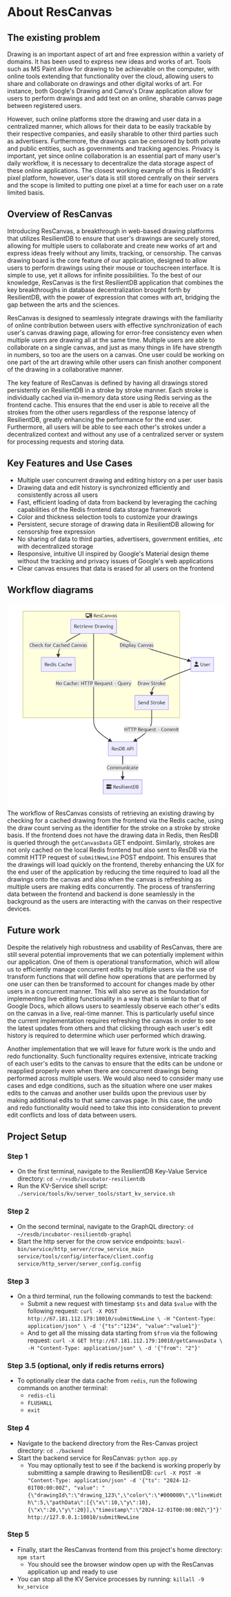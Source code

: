 
# About ResCanvas
## The existing problem
Drawing is an important aspect of art and free expression within a variety of domains. It has been used to express new ideas and works of art. Tools such as MS Paint allow for drawing to be achievable on the computer, with online tools extending that functionality over the cloud, allowing users to share and collaborate on drawings and other digital works of art. For instance, both Google's Drawing and Canva's Draw application allow for users to perform drawings and add text on an online, sharable canvas page between registered users. 

However, such online platforms store the drawing and user data in a centralized manner, which allows for their data to be easily trackable by their respective companies, and easily sharable to other third parties such as advertisers. Furthermore, the drawings can be censored by both private and public entities, such as governments and tracking agencies. Privacy is important, yet since online collaboration is an essential part of many user's daily workflow, it is necessary to decentralize the data storage aspect of these online applications. The closest working example of this is Reddit's pixel platform, however, user's data is still stored centrally on their servers and the scope is limited to putting one pixel at a time for each user on a rate limited basis.

## Overview of ResCanvas
Introducing ResCanvas, a breakthrough in web-based drawing platforms that utilizes ResilientDB to ensure that user's drawings are securely stored, allowing for multiple users to collaborate and create new works of art and express ideas freely without any limits, tracking, or censorship. The canvas drawing board is the core feature of our application, designed to allow users to perform drawings using their mouse or touchscreen interface. It is simple to use, yet it allows for infinite possibilities. To the best of our knowledge, ResCanvas is the first ResilientDB application that combines the key breakthroughs in database decentralization brought forth by ResilientDB, with the power of expression that comes with art, bridging the gap between the arts and the sciences.

ResCanvas is designed to seamlessly integrate drawings with the familiarity of online contribution between users with effective synchronization of each user's canvas drawing page, allowing for error-free consistency even when multiple users are drawing all at the same time. Multiple users are able to collaborate on a single canvas, and just as many things in life have strength in numbers, so too are the users on a canvas. One user could be working on one part of the art drawing while other users can finish another component of the drawing in a collaborative manner.

The key feature of ResCanvas is defined by having all drawings stored persistently on ResilientDB in a stroke by stroke manner. Each stroke is individually cached via in-memory data store using Redis serving as the frontend cache. This ensures that the end user is able to receive all the strokes from the other users regardless of the response latency of ResilientDB, greatly enhancing the performance for the end user. Furthermore, all users will be able to see each other's strokes under a decentralized context and without any use of a centralized server or system for processing requests and storing data.

## Key Features and Use Cases
* Multiple user concurrent drawing and editing history on a per user basis
* Drawing data and edit history is synchronized efficiently and consistently across all users
* Fast, efficient loading of data from backend by leveraging the caching capabilities of the Redis frontend data storage framework
* Color and thickness selection tools to customize your drawings
* Persistent, secure storage of drawing data in ResilientDB allowing for censorship free expression
* No sharing of data to third parties, advertisers, government entities, .etc with decentralized storage
* Responsive, intuitive UI inspired by Google's Material design theme without the tracking and privacy issues of Google's web applications
* Clear canvas ensures that data is erased for all users on the frontend

## Workflow diagrams
![alt text](./public/workflow.png)
The workflow of ResCanvas consists of retrieving an existing drawing by checking for a cached drawing from the frontend via the Redis cache, using the draw count serving as the identifier for the stroke on a stroke by stroke basis. If the frontend does not have the drawing data in Redis, then ResDB is queried through the `getCanvasData` GET endpoint. Similarly, strokes are not only cached on the local Redis frontend but also sent to ResDB via the commit HTTP request of `submitNewLine` POST endpoint. This ensures that the drawings will load quickly on the frontend, thereby enhancing the UX for the end user of the application by reducing the time required to load all the drawings onto the canvas and also when the canvas is refreshing as multiple users are making edits concurrently. The process of transferring data between the frontend and backend is done seamlessly in the background as the users are interacting with the canvas on their respective devices.

## Future work
Despite the relatively high robustness and usability of ResCanvas, there are still several potential improvements that we can potentially implement within our application. One of them is operational transformation, which will allow us to efficiently manage concurrent edits by multiple users via the use of transform functions that will define how operations that are performed by one user can then be transformed to account for changes made by other users in a concurrent manner. This will also serve as the foundation for implementing live editing functionality in a way that is similar to that of Google Docs, which allows users to seamlessly observe each other's edits on the canvas in a live, real-time manner. This is particularly useful since the current implementation requires refreshing the canvas in order to see the latest updates from others and that clicking through each user's edit history is required to determine which user performed which drawing.

Another implementation that we will leave for future work is the undo and redo functionality. Such functionality requires extensive, intricate tracking of each user's edits to the canvas to ensure that the edits can be undone or reapplied properly even when there are concurrent drawings being performed across multiple users. We would also need to consider many use cases and edge conditions, such as the situation where one user makes edits to the canvas and another user builds upon the previous user by making additional edits to that same canvas page. In this case, the undo and redo functionality would need to take this into consideration to prevent edit conflicts and loss of data between users.

## Project Setup
### Step 1
* On the first terminal, navigate to the ResilientDB Key-Value Service directory: `cd ~/resdb/incubator-resilientdb`
* Run the KV-Service shell script: `./service/tools/kv/server_tools/start_kv_service.sh`

### Step 2
* On the second terminal, navigate to the GraphQL directory: `cd ~/resdb/incubator-resilientdb-graphql`
* Start the http server for the crow service endpoints: `bazel-bin/service/http_server/crow_service_main service/tools/config/interface/client.config service/http_server/server_config.config`

### Step 3
* On a third terminal, run the following commands to test the backend:
    * Submit a new request with timestamp `$ts` and data `$value` with the following request: `curl -X POST http://67.181.112.179:10010/submitNewLine \
    -H "Content-Type: application/json" \
    -d '{"ts":"1234", "value":"value1"}'`
    * And to get all the missing data starting from `$from` via the following request: `curl -X GET http://67.181.112.179:10010/getCanvasData \
    -H "Content-Type: application/json" \
    -d '{"from": "2"}'`

### Step 3.5 (optional, only if redis returns errors)
* To optionally clear the data cache from `redis`, run the following commands on another terminal:
    * `redis-cli`
    * `FLUSHALL`
    * `exit`

### Step 4
* Navigate to the backend directory from the Res-Canvas project directory: `cd ./backend`
* Start the backend service for ResCanvas: `python app.py`
    * You may optionally test to see if the backend is working properly by submitting a sample drawing to ResilientDB: `curl -X POST -H "Content-Type: application/json" -d '{"ts": "2024-12-01T00:00:00Z", "value": "{\"drawingId\":\"drawing_123\",\"color\":\"#000000\",\"lineWidth\":5,\"pathData\":[{\"x\":10,\"y\":10},{\"x\":20,\"y\":20}],\"timestamp\":\"2024-12-01T00:00:00Z\"}"}' http://127.0.0.1:10010/submitNewLine
`

### Step 5
* Finally, start the ResCanvas frontend from this project's home directory: `npm start`
    * You should see the browser window open up with the ResCanvas application up and ready to use
* You can stop all the KV Service processes by running: `killall -9 kv_service`